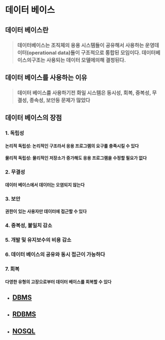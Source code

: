 # 데이터 베이스

## 데이터 베이스란
> ### 데이터베이스는 조직체의 응용 시스템들이 공유해서 사용하는 운영데이터(operational data)들이 구조적으로 통합된 모임이다. 데이터베이스의구조는 사용되는 데이터 모델에의해 결정된다.

## 데이터 베이스를 사용하는 이유
> ### 데이터 베이스를 사용하기전 화일 시스템은 동시성, 회복, 중복성, 무결성, 종속성, 보안등 문제가 많았다

## 데이터 베이스의 장점

### 1. 독립성
#### 논리적 독립성: 논리적인 구조라서 응용 프로그램의 요구를 충족시킬 수 있다
#### 물리적 독립성: 물리적인 저장소가 증가해도 응용 프로그램을 수정할 필요가 없다
### 2. 무결성
#### 데이터 베이스에서 데이터는 오염되지 않는다
### 3. 보안
#### 권한이 있는 사용자만 데이터에 접근할 수 있다
### 4. 중복성, 불일치 감소
### 5. 개발 및 유지보수의 비용 감소
### 6. 데이터 베이스의 공유와 동시 접근이 가능하다
### 7. 회복
#### 다영한 유형의 고장으로부터 데이터 베이스를 회복할 수 있다


* ## [DBMS](db/dbms.md)
+ ## [RDBMS](/db/rdbms.md)
- ## [NOSQL](db/nosql.md)
